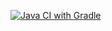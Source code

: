 [![Java CI with Gradle](https://github.com/bawoper/pattern_2/actions/workflows/gradle.yml/badge.svg)](https://github.com/bawoper/pattern_2/actions/workflows/gradle.yml)

